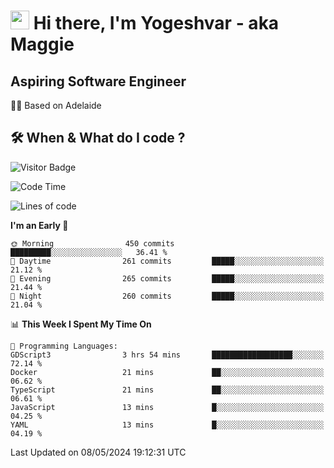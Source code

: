 <h1><img src="https://emojis.slackmojis.com/emojis/images/1531849430/4246/blob-sunglasses.gif?1531849430" width="30"/> Hi there, I'm Yogeshvar - aka Maggie</h1>

## Aspiring Software Engineer
🏂🏻  Based on Adelaide 

## 🛠 When & What do I code ?  

![Visitor Badge](https://visitor-badge.feriirawann.repl.co?username=yogeshvar&repo=yogeshvar&label=Visitors&style=plastic&color=%23457BFF&contentType=svg)

<!--START_SECTION:waka-->
![Code Time](http://img.shields.io/badge/Code%20Time-2%2C891%20hrs%2048%20mins-blue)

![Lines of code](https://img.shields.io/badge/From%20Hello%20World%20I%27ve%20Written-4.2%20million%20lines%20of%20code-blue)

**I'm an Early 🐤** 

```text
🌞 Morning                450 commits         █████████░░░░░░░░░░░░░░░░   36.41 % 
🌆 Daytime                261 commits         █████░░░░░░░░░░░░░░░░░░░░   21.12 % 
🌃 Evening                265 commits         █████░░░░░░░░░░░░░░░░░░░░   21.44 % 
🌙 Night                  260 commits         █████░░░░░░░░░░░░░░░░░░░░   21.04 % 
```


📊 **This Week I Spent My Time On** 

```text
💬 Programming Languages: 
GDScript3                3 hrs 54 mins       ██████████████████░░░░░░░   72.14 % 
Docker                   21 mins             ██░░░░░░░░░░░░░░░░░░░░░░░   06.62 % 
TypeScript               21 mins             ██░░░░░░░░░░░░░░░░░░░░░░░   06.61 % 
JavaScript               13 mins             █░░░░░░░░░░░░░░░░░░░░░░░░   04.25 % 
YAML                     13 mins             █░░░░░░░░░░░░░░░░░░░░░░░░   04.19 % 
```


 Last Updated on 08/05/2024 19:12:31 UTC
<!--END_SECTION:waka-->
